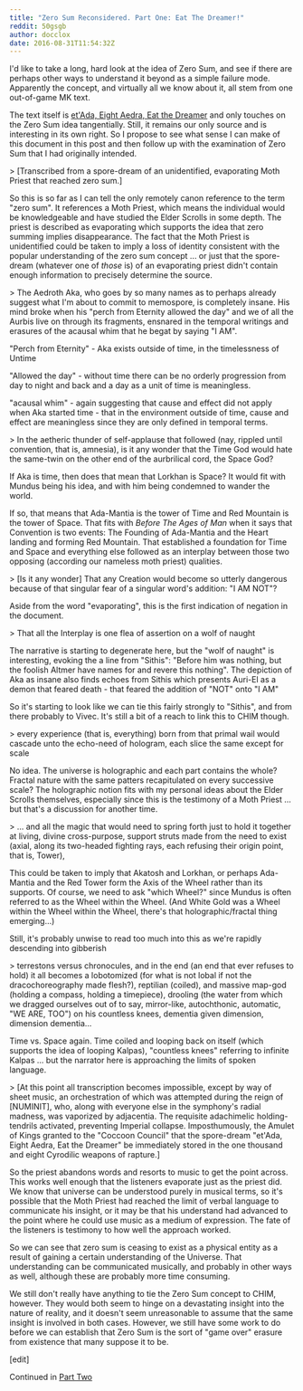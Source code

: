 ```yaml
---
title: "Zero Sum Reconsidered. Part One: Eat The Dreamer!"
reddit: 50gsgb
author: docclox
date: 2016-08-31T11:54:32Z
---
```


I'd like to take a long, hard look at the idea of Zero Sum, and see if there are perhaps other ways to understand it beyond as a simple failure mode. Apparently the concept, and virtually all we know about it, all stem from one out-of-game MK text. 

The text itself is [et'Ada, Eight Aedra, Eat the Dreamer](http://www.imperial-library.info/content/etada-eight-aedra-eat-dreamer) and only touches on the Zero Sum idea tangentially. Still, it remains our only source and is interesting in its own right. So I propose to see what sense I can make of this document in this post and then follow up with the examination of Zero Sum that I had originally intended.

&gt; [Transcribed from a spore-dream of an unidentified, evaporating Moth Priest that reached zero sum.]

So this is so far as I can tell the only remotely canon reference to the term "zero sum". It references a Moth Priest, which means the individual would be knowledgeable and have studied the Elder Scrolls in some depth. The priest is described as evaporating which supports the idea that zero summing implies disappearance. The fact that the Moth Priest is unidentified could be taken to imply a loss of identity consistent with the popular understanding of the zero sum concept ... or just that the spore-dream (whatever one of *those* is) of an evaporating priest didn't contain enough information to precisely determine the source.

&gt; The Aedroth Aka, who goes by so many names as to perhaps already suggest what I'm about to commit to memospore, is completely insane. His mind broke when his "perch from Eternity allowed the day" and we of all the Aurbis live on through its fragments, ensnared in the temporal writings and erasures of the acausal whim that he begat by saying "I AM". 

"Perch from Eternity" - Aka exists outside of time, in the timelessness of Untime

"Allowed the day" - without time there can be no orderly progression from day to night and back and a day as a unit of time is meaningless.

"acausal whim" - again suggesting that cause and effect did not apply when Aka started time - that in the environment outside of time, cause and effect are meaningless since they are only defined in temporal terms.

&gt; In the aetheric thunder of self-applause that followed (nay, rippled until convention, that is, amnesia), is it any wonder that the Time God would hate the same-twin on the other end of the aurbrilical cord, the Space God? 

If Aka is time, then does that mean that Lorkhan is Space? It would fit with Mundus being his idea, and with him being condemned to wander the world.

If so, that means that Ada-Mantia is the tower of Time and Red Mountain is the tower of Space. That fits with *Before The Ages of Man* when it says that Convention is two events: The Founding of Ada-Mantia and the Heart landing and forming Red Mountain. That established a foundation for Time and Space and everything else followed as an interplay between those two opposing (according our nameless moth priest) qualities.

&gt; [Is it any wonder] That any Creation would become so utterly dangerous because of that singular fear of a singular word's addition: "I AM NOT"?

Aside from the word "evaporating", this is the first indication of negation in the document. 

&gt; That all the Interplay is one flea of assertion on a wolf of naught

The narrative is starting to degenerate here, but the "wolf of naught" is interesting, evoking the a line from "Sithis":  "Before him was nothing, but the foolish Altmer have names for and revere this nothing". The depiction of Aka as insane also finds echoes from Sithis which presents Auri-El as a demon that feared death - that feared the addition of "NOT" onto "I AM"

So it's starting to look like we can tie this fairly strongly to "Sithis", and from there probably to Vivec. It's still a bit of a reach to link this to CHIM though.

&gt; every experience (that is, everything) born from that primal wail would cascade unto the echo-need of hologram, each slice the same except for scale

No idea. The universe is holographic and each part contains the whole? Fractal nature with the same patters recapitulated on every successive scale? The holographic notion fits with my personal ideas about the Elder Scrolls themselves, especially since this is the testimony of a Moth Priest ... but that's a discussion for another time.

&gt; ... and all the magic that would need to spring forth just to hold it together at living, divine cross-purpose, support struts made from the need to exist (axial, along its two-headed fighting rays, each refusing their origin point, that is, Tower),

This could be taken to imply that Akatosh and Lorkhan, or perhaps Ada-Mantia and the Red Tower form the Axis of the Wheel rather than its supports. Of course, we need to ask "which Wheel?" since Mundus is often referred to as the Wheel within the Wheel. (And White Gold was a Wheel within the Wheel within the Wheel, there's that holographic/fractal thing emerging...)

Still, it's probably unwise to read too much into this as we're rapidly descending into gibberish

&gt;  terrestons versus chronocules, and in the end (an end that ever refuses to hold) it all becomes a lobotomized (for what is not lobal if not the dracochoreography made flesh?), reptilian (coiled), and massive map-god (holding a compass, holding a timepiece), drooling (the water from which we dragged ourselves out of to say, mirror-like, autochthonic, automatic, "WE ARE, TOO") on his countless knees, dementia given dimension, dimension dementia...

Time vs. Space again. Time coiled and looping back on itself (which supports the idea of looping Kalpas), "countless knees" referring to infinite Kalpas ... but the narrator here is approaching the limits of spoken language.

&gt; [At this point all transcription becomes impossible, except by way of sheet music, an orchestration of which was attempted during the reign of [NUMINIT], who, along with everyone else in the symphony's radial madness, was vaporized by adjacentia. The requisite adachimelic holding-tendrils activated, preventing Imperial collapse. Imposthumously, the Amulet of Kings granted to the "Coccoon Council" that the spore-dream "et'Ada, Eight Aedra, Eat the Dreamer" be immediately stored in the one thousand and eight Cyrodilic weapons of rapture.]

So the priest abandons words and resorts to music to get the point across. This works well enough that the listeners evaporate just as the priest did. We know that universe can be understood purely in musical terms, so it's possible that the Moth Priest had reached the limit of verbal language to communicate his insight, or it may be that his understand had advanced to the point where he could use music as a medium of expression. The fate of the listeners is testimony to how well the approach worked.

So we can see that zero sum is ceasing to exist as a physical entity as a result of gaining a certain understanding of the Universe. That understanding can be communicated musically, and probably in other ways as well, although these are probably more time consuming.

We still don't really have anything to tie the Zero Sum concept to CHIM, however. They would both seem to hinge on a devastating insight into the nature of reality, and it doesn't seem unreasonable to assume that the same insight is involved in both cases. However, we still have some work to do before we can establish that Zero Sum is the sort of "game over" erasure from existence that many suppose it to be. 

[edit]

Continued in [Part Two](https://www.reddit.com/r/teslore/comments/50soae/zero_sum_reconsidered_part_two_mantling_the/)
